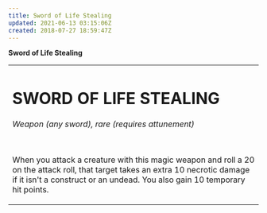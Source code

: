 ```yaml
---
title: Sword of Life Stealing
updated: 2021-06-13 03:15:06Z
created: 2018-07-27 18:59:47Z
---
```


**Sword of Life Stealing**

<table><tbody><tr class="odd"><td><h1 id="sword-of-life-stealing"><strong>SWORD OF LIFE STEALING</strong></h1><p><em>Weapon (any sword), rare (requires attunement)</em></p><p> </p><p>When you attack a creature with this magic weapon and roll a 20 on the attack roll, that target takes an extra 10 necrotic damage if it isn't a construct or an undead. You also gain 10 temporary hit points.</p></td></tr></tbody></table>